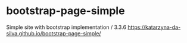 # bootstrap-page-simple
Simple site with bootstrap implementation / 3.3.6
https://katarzyna-da-silva.github.io/bootstrap-page-simple/
